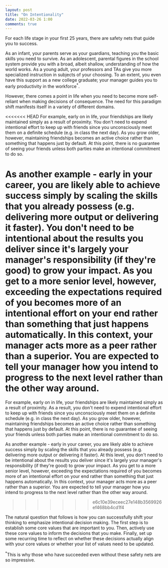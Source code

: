 ```yaml
---
layout: post
title: "On Intentionality"
date: 2022-03-26 1:00
comments: true
---
```


For each life stage in your first 25 years, there are safety nets that guide you to success.

As an infant, your parents serve as your guardians, teaching you the basic skills you need to survive. As an adolescent, parental figures in the school system provide you with a broad, albeit shallow, understanding of how the world works. As a young adult, your professors and TAs give you more specialized instruction in subjects of your choosing. To an extent, you even have this support as a new college graduate; your manager guides you to early productivity in the workforce<sup>*</sup>. 

However, there comes a point in life when you need to become more self-reliant when making decisions of consequence. The need for this paradigm shift manifests itself in a variety of different domains. 

<<<<<<< HEAD
For example, early on in life, your friendships are likely maintained simply as a result of proximity. You don't need to expend intentional effort to keep up with friends since you unconsciously meet them on a definite schedule (e.g. in class the next day). As you grow older, however, maintaining friendships becomes an active choice rather than something that happens just by default. At this point, there is no guarantee of seeing your friends unless both parties make an intentional commitment to do so. 

As another example - early in your career, you are likely able to achieve success simply by scaling the skills that you already possess (e.g. delivering more output or delivering it faster). You don't need to be intentional about the results you deliver since it's largely your manager's responsibility (if they're good) to grow your impact. As you get to a more senior level, however, exceeding the expectations required of you becomes more of an intentional effort on your end rather than something that just happens automatically. In this context, your manager acts more as a peer rather than a superior. You are expected to tell your manager how you intend to progress to the next level rather than the other way around. 
=======
For example, early on in life, your friendships are likely maintained simply as a result of proximity. As a result, you don't need to expend intentional effort to keep up with friends since you unconsciously meet them on a definite schedule (e.g. in class the next day). As you grow older, however, maintaining friendships becomes an active choice rather than something that happens just by default. At this point, there is no guarantee of seeing your friends unless both parties make an intentional commitment to do so. 

As another example - early in your career, you are likely able to achieve success simply by scaling the skills that you already possess (e.g. delivering more output or delivering it faster). At this level, you don't need to be intentional about the results you deliver since it's largely your manager's responsibility (if they're good) to grow your impact. As you get to a more senior level, however, exceeding the expectations required of you becomes more of an intentional effort on your end rather than something that just happens automatically. In this context, your manager acts more as a peer rather than a superior. You are expected to tell your manager how you intend to progress to the next level rather than the other way around. 
>>>>>>> e6c10e39eceec27e148b3569926ef468bb4cd1f4

The natural question that follows is how you can successfully shift your thinking to emphasize intentional decision making. The first step is to establish some core values that are important to you. Then, actively use these core values to inform the decisions that you make. Finally, set up some recurring time to reflect on whether these decisions actually align with your core values or whether your list of values need to be updated. 

<sup>*</sup>This is why those who have succeeded even without these safety nets are so impressive. 
